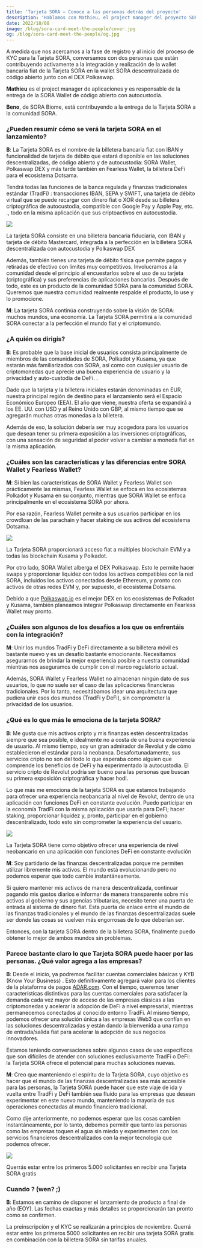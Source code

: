 ```yaml
---
title: 'Tarjeta SORA — Conoce a las personas detrás del proyecto'
description: 'Hablamos con Mathieu, el project manager del proyecto SORA Wallet, y Beno, encargado de administrar la iniciativa de la Tarjeta SORA, antes del lanzamiento de la Tarjeta SORA.'
date: 2022/10/08
image: /blog/sora-card-meet-the-people/cover.jpg
og: /blog/sora-card-meet-the-people/og.jpg
---
```


A medida que nos acercamos a la fase de registro y al inicio del proceso de KYC para la Tarjeta SORA, conversamos con dos personas que están contribuyendo activamente a la integración y realización de la wallet bancaria fiat de la Tarjeta SORA en la wallet SORA descentralizada de código abierto junto con el DEX Polkaswap.

**Mathieu** es el project manager de aplicaciones y es responsable de la entrega de la SORA Wallet de código abierto con autocustodia.

**Beno**, de SORA Biome, está contribuyendo a la entrega de la Tarjeta SORA a la comunidad SORA.

### ¿Pueden resumir cómo se verá la tarjeta SORA en el lanzamiento?

**B**: La Tarjeta SORA es el nombre de la billetera bancaria fiat con IBAN y funcionalidad de tarjeta de débito que estará disponible en las soluciones descentralizadas, de código abierto y de autocustodia: SORA Wallet, Polkaswap DEX y más tarde también en Fearless Wallet, la billetera DeFi para el ecosistema Dotsama.

Tendrá todas las funciones de la banca regulada y finanzas tradicionales estándar (TradFi) : transacciones IBAN, SEPA y SWIFT, una tarjeta de débito virtual que se puede recargar con dinero fiat o XOR desde su billetera criptográfica de autocustodia, compatible con Google Pay y Apple Pay, etc. ., todo en la misma aplicación que sus criptoactivos en autocustodia.

![](https://miro.medium.com/v2/resize:fit:1400/0*wUZlhgQOI5iK9Ax2.png)

La tarjeta SORA consiste en una billetera bancaria fiduciaria, con IBAN y tarjeta de débito Mastercard, integrada a la perfección en la billetera SORA descentralizada con autocustodia y Polkaswap DEX

Además, también tienes una tarjeta de débito física que permite pagos y retiradas de efectivo con límites muy competitivos. Involucramos a la comunidad desde el principio al encuestarlos sobre el uso de su tarjeta (criptográfica) y sus preferencias de aplicaciones bancarias. Después de todo, este es un producto de la comunidad SORA para la comunidad SORA. Queremos que nuestra comunidad realmente respalde el producto, lo use y lo promocione.

**M**: La tarjeta SORA continúa construyendo sobre la visión de SORA: muchos mundos, una economía. La Tarjeta SORA permitirá a la comunidad SORA conectar a la perfección el mundo fiat y el criptomundo.

### ¿A quién os dirigís?

**B**: Es probable que la base inicial de usuarios consista principalmente de miembros de las comunidades de SORA, Polkadot y Kusama, ya que estarán más familiarizados con SORA, así como con cualquier usuario de criptomonedas que aprecie una buena experiencia de usuario y la privacidad y auto-custodia de DeFi. .

Dado que la tarjeta y la billetera iniciales estarán denominadas en EUR, nuestra principal región de destino para el lanzamiento será el Espacio Económico Europeo (EEA). El año que viene, nuestra oferta se expandirá a los EE. UU. con USD y al Reino Unido con GBP, al mismo tiempo que se agregarán muchas otras monedas a la billetera.

Además de eso, la solución debería ser muy acogedora para los usuarios que desean tener su primera exposición a las inversiones criptográficas, con una sensación de seguridad al poder volver a cambiar a moneda fiat en la misma aplicación.

### ¿Cuáles son las características y las diferencias entre SORA Wallet y Fearless Wallet?

**M**: Si bien las características de SORA Wallet y Fearless Wallet son prácticamente las mismas, Fearless Wallet se enfoca en los ecosistemas Polkadot y Kusama en su conjunto, mientras que SORA Wallet se enfoca principalmente en el ecosistema SORA por ahora.

Por esa razón, Fearless Wallet permite a sus usuarios participar en los crowdloan de las parachain y hacer staking de sus activos del ecosistema Dotsama.

![](https://miro.medium.com/v2/resize:fit:1400/0*HBeqDfkGpg0banEB.png)

La Tarjeta SORA proporcionará acceso fiat a múltiples blockchain EVM y a todas las blockchain Kusama y Polkadot.

Por otro lado, SORA Wallet alberga el DEX Polkaswap. Esto le permite hacer swaps y proporcionar liquidez con todos los activos compatibles con la red SORA, incluidos los activos conectados desde Ethereum, y pronto con activos de otras redes EVM y, por supuesto, el ecosistema Dotsama.

Debido a que [Polkaswap.io](http://polkaswap.io/) es el mejor DEX en los ecosistemas de Polkadot y Kusama, también planeamos integrar Polkaswap directamente en Fearless Wallet muy pronto.

### ¿Cuáles son algunos de los desafíos a los que os enfrentáis con la integración?

**M**: Unir los mundos TradFi y DeFi directamente a su billetera móvil es bastante nuevo y es un desafío bastante emocionante. Necesitamos asegurarnos de brindar la mejor experiencia posible a nuestra comunidad mientras nos aseguramos de cumplir con el marco regulatorio actual.

Además, SORA Wallet y Fearless Wallet no almacenan ningún dato de sus usuarios, lo que no suele ser el caso de las aplicaciones financieras tradicionales. Por lo tanto, necesitábamos idear una arquitectura que pudiera unir esos dos mundos (TradFi y DeFi), sin comprometer la privacidad de los usuarios.

### ¿Qué es lo que más le emociona de la tarjeta SORA?

**B**: Me gusta que mis activos cripto y mis finanzas estén descentralizadas siempre que sea posible, e idealmente no a costa de una buena experiencia de usuario. Al mismo tiempo, soy un gran admirador de Revolut y de cómo establecieron el estándar para la neobanca. Desafortunadamente, sus servicios cripto no son del todo lo que esperaba como alguien que comprende los beneficios de DeFi y ha experimentado la autocustodia. El servicio cripto de Revolut podría ser bueno para las personas que buscan su primera exposición criptográfica y hacer hodl.

Lo que más me emociona de la tarjeta SORA es que estamos trabajando para ofrecer una experiencia neobancaria al nivel de Revolut, dentro de una aplicación con funciones DeFi en constante evolución. Puedo participar en la economía TradFi con la misma aplicación que usaría para DeFi; hacer staking, proporcionar liquidez y, pronto, participar en el gobierno descentralizado, todo esto sin comprometer la experiencia del usuario.

![](https://miro.medium.com/v2/resize:fit:1400/0*oBlFTaSCQjtF99yq.png)

La Tarjeta SORA tiene como objetivo ofrecer una experiencia de nivel neobancario en una aplicación con funciones DeFi en constante evolución

**M**: Soy partidario de las finanzas descentralizadas porque me permiten utilizar libremente mis activos. El mundo está evolucionando pero no podemos esperar que todo cambie instantáneamente.

Si quiero mantener mis activos de manera descentralizada, continuar pagando mis gastos diarios e informar de manera transparente sobre mis activos al gobierno y sus agencias tributarias, necesito tener una puerta de entrada al sistema de dinero fiat. Esta puerta de enlace entre el mundo de las finanzas tradicionales y el mundo de las finanzas descentralizadas suele ser donde las cosas se vuelven más engorrosas de lo que deberían ser.

Entonces, con la tarjeta SORA dentro de la billetera SORA, finalmente puedo obtener lo mejor de ambos mundos sin problemas.

### Parece bastante claro lo que Tarjeta SORA puede hacer por las personas. ¿Qué valor agrega a las empresas?

**B**: Desde el inicio, ya podremos facilitar cuentas comerciales básicas y KYB (Know Your Business) . Esto definitivamente agregará valor para los clientes de la plataforma de pagos [ADAR.com](http://adar.com/). Con el tiempo, queremos tener características distintivas para las cuentas comerciales para satisfacer la demanda cada vez mayor de acceso de las empresas clásicas a las criptomonedas y acelerar la adopción de DeFi a nivel empresarial, mientras permanecemos conectados al conocido entorno TradFi. Al mismo tiempo, podemos ofrecer una solución única a las empresas Web3 que confían en las soluciones descentralizadas y están dando la bienvenida a una rampa de entrada/salida fiat para acelerar la adopción de sus negocios innovadores.

Estamos teniendo conversaciones sobre algunos casos de uso específicos que son difíciles de atender con soluciones exclusivamente TradFi o DeFi: la Tarjeta SORA ofrece el potencial para muchas soluciones nuevas.

**M**: Creo que manteniendo el espíritu de la Tarjeta SORA, cuyo objetivo es hacer que el mundo de las finanzas descentralizadas sea más accesible para las personas, la Tarjeta SORA puede hacer que este viaje de ida y vuelta entre TradFi y DeFi también sea fluido para las empresas que desean experimentar en este nuevo mundo, manteniendo la mayoría de sus operaciones conectadas al mundo financiero tradicional.

Como dije anteriormente, no podemos esperar que las cosas cambien instantáneamente, por lo tanto, debemos permitir que tanto las personas como las empresas toquen el agua sin miedo y experimenten con los servicios financieros descentralizados con la mejor tecnología que podemos ofrecer.

![](https://miro.medium.com/v2/resize:fit:1400/0*cFzeGlzeby_GfpUv.png)

Querrás estar entre los primeros 5.000 solicitantes en recibir una Tarjeta SORA gratis

### Cuando ? (wen? ;)

**B**: Estamos en camino de disponer el lanzamiento de producto a final de año (EOY). Las fechas exactas y más detalles se proporcionarán tan pronto como se confirmen.

La preinscripción y el KYC se realizarán a principios de noviembre. Querrá estar entre los primeros 5000 solicitantes en recibir una tarjeta SORA gratis en combinación con la billetera SORA sin tarifas anuales.
